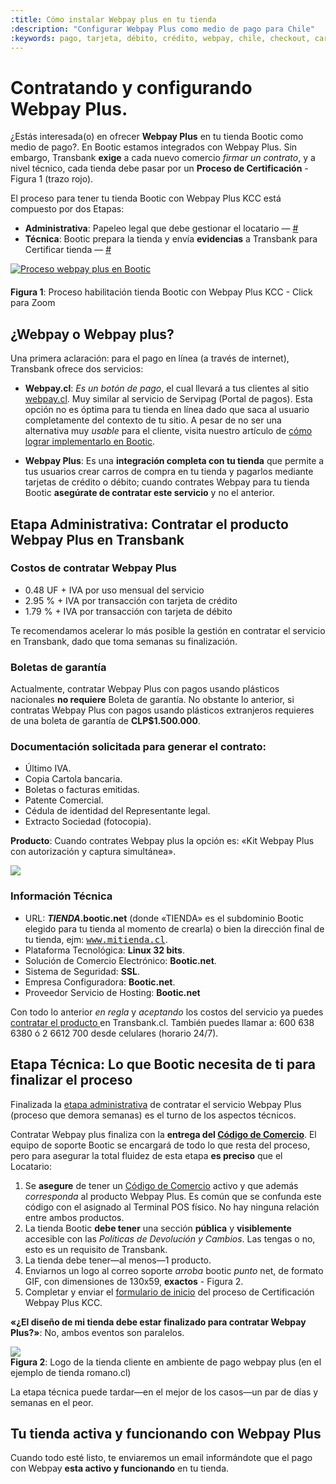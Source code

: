 ```yaml
---
:title: Cómo instalar Webpay plus en tu tienda 
:description: "Configurar Webpay Plus como medio de pago para Chile"
:keywords: pago, tarjeta, débito, crédito, webpay, chile, checkout, carro, carrito, api, key, certificacion
---
```


# Contratando y configurando Webpay Plus.

¿Estás interesada(o) en ofrecer **Webpay Plus** en tu tienda Bootic como medio de pago?. En Bootic estamos
integrados con Webpay Plus. Sin embargo, Transbank **exige** a cada nuevo comercio *firmar un contrato*,
y a nivel técnico, cada tienda debe pasar por un **Proceso de Certificación** - Figura 1 (trazo rojo).

El proceso para tener tu tienda Bootic con Webpay Plus KCC está compuesto por dos Etapas:

* **Administrativa**: Papeleo legal que debe gestionar el locatario — [#](#toc_2)
* **Técnica**: Bootic prepara la tienda y envía **evidencias** a Transbank para Certificar tienda — [#](#toc_7) 

<div class="captura">
  <div class="c-contenido">
      <a target="_blank" href="/img/configuracion/bootic-webpay-plug-kcc-proceso-xl.png">
       <img style="margin-bottom:20px" alt="Proceso webpay plus en Bootic" src="/img/configuracion/bootic-webpay-plug-kcc-proceso.png" />
      </a>
  </div>
  <div class="c-pie"><strong>Figura 1</strong>: Proceso habilitación tienda Bootic con Webpay Plus KCC - Click para Zoom </div>
</div>

## ¿Webpay o Webpay plus?

Una primera aclaración: para el pago en línea (a través de internet), Transbank ofrece dos servicios:

* **Webpay.cl**: *Es un botón de pago*, el cual llevará a tus clientes al sitio [webpay.cl][webpay]. Muy
  similar al servicio de Servipag (Portal de pagos). Esta opción no es óptima para tu tienda en línea dado que
  saca al usuario completamente del contexto de tu sitio. A pesar de no ser una alternativa muy _usable_ para
  el cliente, visita nuestro artículo de [cómo lograr implementarlo en Bootic](/es/tutoriales/webpay-punto-cl "Receta: Pagar usando plataforma de pago webpay.cl").

* **Webpay Plus**: Es una **integración completa con tu tienda** que permite a tus usuarios crear carros de
  compra en tu tienda y pagarlos mediante tarjetas de crédito o débito; cuando contrates Webpay para tu tienda
  Bootic **asegúrate de contratar este servicio** y no el anterior.

## Etapa Administrativa: Contratar el producto Webpay Plus en Transbank 

### Costos de contratar Webpay Plus

* 0.48 UF + IVA por uso mensual del servicio
* 2.95 % + IVA por transacción con tarjeta de crédito
* 1.79 % + IVA por transacción con tarjeta de débito

<div class="note tip">
  <p>Te recomendamos acelerar lo más posible la gestión en contratar el servicio en Transbank, dado que toma
semanas su finalización.</p>
</div>

### Boletas de garantía

Actualmente, contratar Webpay Plus con pagos usando plásticos nacionales **no requiere** Boleta de garantía.
No obstante lo anterior, si contratas Webpay Plus con pagos usando plásticos extranjeros requieres de una
boleta de garantía de **CLP$1.500.000**.

### Documentación solicitada para generar el contrato:

* Último IVA.
* Copia Cartola bancaria.
* Boletas o facturas emitidas.
* Patente Comercial.
* Cédula de identidad del Representante legal.
* Extracto Sociedad (fotocopia).

<div class="note info">
  <p><strong>Producto</strong>: Cuando contrates Webpay plus la opción es: «Kit Webpay Plus con autorización y captura simultánea».</p>
  <p><img src="/img/admin/wp_tipo_de_producto.png" /></p>
</div>

### Información Técnica

* URL: ***TIENDA*.bootic.net** (donde «TIENDA» es el subdominio Bootic elegido para tu tienda al momento de crearla) o bien la dirección final de tu tienda, ejm: <kbd>www.mitienda.cl</kbd>.
* Plataforma Tecnológica: **Linux 32 bits**.
* Solución de Comercio Electrónico: **Bootic.net**.
* Sistema de Seguridad: **SSL**.
* Empresa Configuradora: **Bootic.net**.
* Proveedor Servicio de Hosting: **Bootic.net**

Con todo lo anterior _en regla_ y _aceptando_ los costos del servicio ya puedes [ contratar el producto ][formulario] 
en Transbank.cl. También puedes llamar a: 600 638 6380 ó 2 6612 700 desde celulares (horario 24/7).

## Etapa Técnica: Lo que Bootic necesita de ti para finalizar el proceso

Finalizada la <a href="#toc_2">etapa administrativa</a> de contratar el servicio Webpay Plus (proceso que demora semanas) es el
turno de los aspectos técnicos. 

Contratar Webpay plus finaliza con la **entrega del [Código de Comercio](/es/general/codigo-de-comercio)**. El equipo de soporte Bootic se
encargará de todo lo que resta del proceso, pero para asegurar la total fluidez de esta etapa **es preciso**
que el Locatario:

1. Se **asegure** de tener un [Código de Comercio](/es/general/codigo-de-comercio) activo y que además _corresponda_ al producto Webpay Plus. Es
   común que se confunda este código con el asignado al Terminal POS físico. No hay ninguna relación entre ambos productos.
2. La tienda Bootic **debe tener** una sección **pública** y **visiblemente** accesible con las _Políticas de
   Devolución y Cambios_. Las tengas o no, esto es un requisito de Transbank.
3. La tienda debe tener—al menos—1 producto.
4. Enviarnos un logo al correo soporte _arroba_ bootic _punto_ net, de formato GIF, con dimensiones de 130x59, **exactos** - Figura 2.
5. Completar y enviar el [formulario de inicio](http://goo.gl/forms/fmmx0Yx0sm) del proceso de Certificación Webpay Plus KCC.

<div class="note tip">
  <p><strong>«¿El diseño de mi tienda debe estar finalizado para contratar Webpay Plus?»</strong>: No, ambos eventos son paralelos.</p>
</div>

<div class="captura">
  <div class="c-contenido">
      <img src="/img/admin/logo-en-webpaycl.png">
  </div>
  <div class="c-pie"><strong>Figura 2</strong>: Logo de la tienda cliente en ambiente de pago webpay plus (en el ejemplo de tienda romano.cl)</div>
</div>

<div class="note info">
<p>La etapa técnica puede tardar—en el mejor de los casos—un par de días y semanas en el peor.</p>
</div>

## Tu tienda activa y funcionando con Webpay Plus 

Cuando todo esté listo, te enviaremos un email informándote que el pago con Webpay **esta activo y funcionando** en tu tienda.

[webpay]:http://www.webpay.cl "Sitio webpay"
[formulario]:https://www.transbank.cl/public/productos-y-servicios/webpay/webservices-con-autorizacion-y-captura-simultanea/ "Formulario de solicitud del webpay plus"
